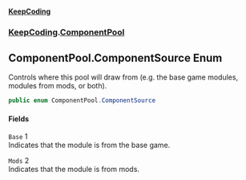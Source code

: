 #### [KeepCoding](index.md 'index')
### [KeepCoding](KeepCoding.md 'KeepCoding').[ComponentPool](ComponentPool.md 'KeepCoding.ComponentPool')
## ComponentPool.ComponentSource Enum
Controls where this pool will draw from (e.g. the base game modules, modules from mods, or both).  
```csharp
public enum ComponentPool.ComponentSource

```
#### Fields
<a name='KeepCoding_ComponentPool_ComponentSource_Base'></a>
`Base` 1  
Indicates that the module is from the base game.  
  
<a name='KeepCoding_ComponentPool_ComponentSource_Mods'></a>
`Mods` 2  
Indicates that the module is from mods.  
  

